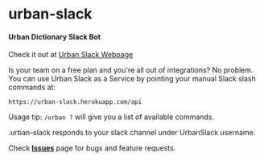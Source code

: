 # urban-slack
#### Urban Dictionary Slack Bot

Check it out at [Urban Slack Webpage](https://urban-slack.herokuapps.com)


Is your team on a free plan and you're all out of integrations? No problem. You can use Urban Slack as a Service by pointing your manual Slack slash commands at:
```
https://urban-slack.herokuapp.com/api
```

Usage tip: `/urban ?` will give you a list of available commands.

.urban-slack responds to your slack channel under UrbanSlack username.

Check **[Issues](https://github.com/matijaabicic/urban-slack/issues)** page for bugs and feature requests.
